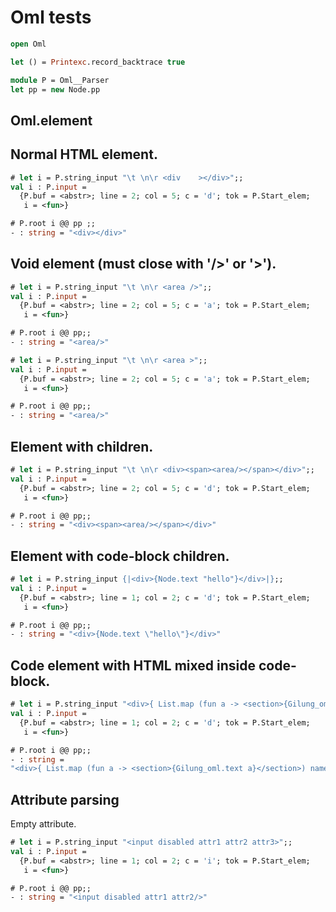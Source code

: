 # Oml tests

```ocaml
open Oml

let () = Printexc.record_backtrace true

module P = Oml__Parser
let pp = new Node.pp
```

## Oml.element

## Normal HTML element.

```ocaml
# let i = P.string_input "\t \n\r <div    ></div>";;
val i : P.input =
  {P.buf = <abstr>; line = 2; col = 5; c = 'd'; tok = P.Start_elem;
   i = <fun>}

# P.root i @@ pp ;;
- : string = "<div></div>"
```

## Void element (must close with '/>' or '>').

```ocaml
# let i = P.string_input "\t \n\r <area />";;
val i : P.input =
  {P.buf = <abstr>; line = 2; col = 5; c = 'a'; tok = P.Start_elem;
   i = <fun>}

# P.root i @@ pp;;
- : string = "<area/>"

# let i = P.string_input "\t \n\r <area >";;
val i : P.input =
  {P.buf = <abstr>; line = 2; col = 5; c = 'a'; tok = P.Start_elem;
   i = <fun>}

# P.root i @@ pp;;
- : string = "<area/>"
```

## Element with children.

```ocaml
# let i = P.string_input "\t \n\r <div><span><area/></span></div>";;
val i : P.input =
  {P.buf = <abstr>; line = 2; col = 5; c = 'd'; tok = P.Start_elem;
   i = <fun>}

# P.root i @@ pp;;
- : string = "<div><span><area/></span></div>"
```

## Element with code-block children.

```ocaml
# let i = P.string_input {|<div>{Node.text "hello"}</div>|};;
val i : P.input =
  {P.buf = <abstr>; line = 1; col = 2; c = 'd'; tok = P.Start_elem;
   i = <fun>}

# P.root i @@ pp;;
- : string = "<div>{Node.text \"hello\"}</div>"
```

## Code element with HTML mixed inside code-block.

```ocaml
# let i = P.string_input "<div>{ List.map (fun a -> <section>{Gilung_oml.text a}</section>) names }</div>";;
val i : P.input =
  {P.buf = <abstr>; line = 1; col = 2; c = 'd'; tok = P.Start_elem;
   i = <fun>}

# P.root i @@ pp;;
- : string =
"<div>{ List.map (fun a -> <section>{Gilung_oml.text a}</section>) names }</div>"
```

## Attribute parsing

Empty attribute.

```ocaml
# let i = P.string_input "<input disabled attr1 attr2 attr3>";;
val i : P.input =
  {P.buf = <abstr>; line = 1; col = 2; c = 'i'; tok = P.Start_elem;
   i = <fun>}

# P.root i @@ pp;;
- : string = "<input disabled attr1 attr2/>"
```
